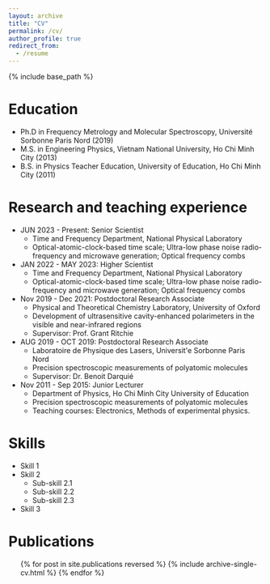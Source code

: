 ```yaml
---
layout: archive
title: "CV"
permalink: /cv/
author_profile: true
redirect_from:
  - /resume
---
```


{% include base_path %}

Education
======
* Ph.D in Frequency Metrology and Molecular Spectroscopy, Université Sorbonne Paris Nord (2019)
* M.S. in Engineering Physics,  Vietnam National University, Ho Chi Minh City (2013)
* B.S. in Physics Teacher Education, University of Education, Ho Chi Minh City (2011)

Research and teaching experience
======
* JUN 2023 - Present: Senior Scientist
  * Time and Frequency Department, National Physical Laboratory
  * Optical-atomic-clock-based time scale; Ultra-low phase noise radio-frequency and microwave generation; Optical frequency combs
* JAN 2022 - MAY 2023: Higher Scientist
  * Time and Frequency Department, National Physical Laboratory
  * Optical-atomic-clock-based time scale; Ultra-low phase noise radio-frequency and microwave generation; Optical frequency combs
* Nov 2019 - Dec 2021: Postdoctoral Research Associate
  * Physical and Theoretical Chemistry Laboratory, University of Oxford
  * Development of ultrasensitive cavity-enhanced polarimeters in the visible and near-infrared regions
  * Supervisor: Prof. Grant Ritchie
* AUG 2019 - OCT 2019: Postdoctoral Research Associate
  * Laboratoire de Physique des Lasers, Universit\'e Sorbonne Paris Nord
  * Precision spectroscopic measurements of polyatomic molecules
  * Supervisor: Dr. Benoit Darquié
* Nov 2011 - Sep 2015: Junior Lecturer
  * Department of Physics, Ho Chi Minh City University of Education
  * Precision spectroscopic measurements of polyatomic molecules
  * Teaching courses: Electronics, Methods of experimental physics.
  
Skills
======
* Skill 1
* Skill 2
  * Sub-skill 2.1
  * Sub-skill 2.2
  * Sub-skill 2.3
* Skill 3

Publications
======
  <ul>{% for post in site.publications reversed %}
    {% include archive-single-cv.html %}
  {% endfor %}</ul>
  

